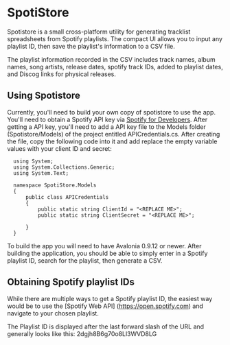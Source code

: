 # SpotiStore

Spotistore is a small cross-platform utility for generating tracklist spreadsheets from Spotify playlists.
The compact UI allows you to input any playlist ID, then save the playlist's information to a CSV file.  

The playlist information recorded in the CSV includes track names, album names, song artists, release dates, spotify track IDs, added to playlist dates, and Discog links for physical releases.

## Using Spotistore

Currently, you'll need to build your own copy of spotistore to use the app. You'll need to obtain a Spotify API key via [Spotify for Developers](https://developer.spotify.com/). After getting a API key, you'll need to add a API key file to the Models folder (Spotistore/Models) of the project entitled APICredentials.cs.
After creating the file, copy the following code into it and add replace the empty variable values with your client ID and secret:
~~~
  using System;
  using System.Collections.Generic;
  using System.Text;

  namespace SpotiStore.Models
  {
      public class APICredentials
      {
          public static string ClientId = "<REPLACE ME>";
          public static string ClientSecret = "<REPLACE ME>";

      }
  }

~~~
To build the app you will need to have Avalonia 0.9.12 or newer. After building the application, you should be able to simply enter in a Spotify playlist ID, search for the playlist, then generate a CSV.  

## Obtaining Spotify playlist IDs

While there are multiple ways to get a Spotify playlist ID, the easiest way would be to use the [Spotify Web API] (https://open.spotify.com) and navigate to your chosen playlist.  

The Playlist ID is displayed after the last forward slash of the URL and generally looks like this:  2dgjh8B6g70o8Ll3WVD8LG
